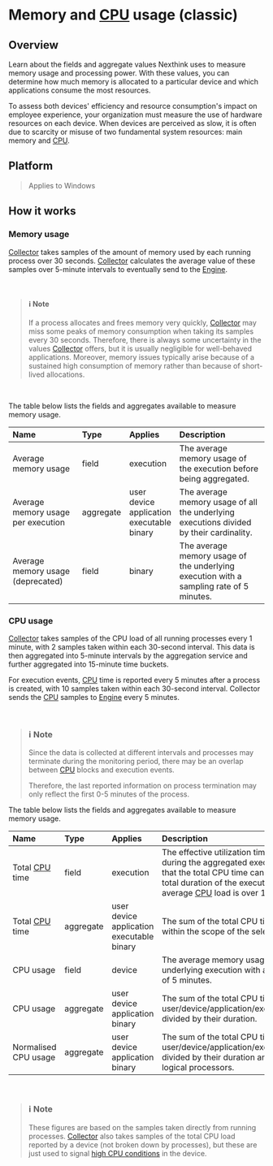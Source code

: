 # Memory and [CPU](## "Central Processing unit") usage (classic)

## Overview

Learn about the fields and aggregate values Nexthink uses to measure memory usage and processing power. With these values, you can determine how much memory is allocated to a particular device and which applications consume the most resources.

To assess both devices' efficiency and resource consumption's impact on employee experience, your organization must measure the use of hardware resources on each device. When devices are perceived as slow, it is often due to scarcity or misuse of two fundamental system resources: main memory and [CPU](## "Central Processing unit").

## Platform

> Applies to Windows   

## How it works

### Memory usage

[Collector](## "Nexthink Collector is a lightweight software agent designed to gather hardware and software information, monitor system activity, engage with employees for feedback surveys, and act on the device when instructed.") takes samples of the amount of memory used by each running process over 30 seconds. [Collector](## "Nexthink Collector is a lightweight software agent designed to gather hardware and software information, monitor system activity, engage with employees for feedback surveys, and act on the device when instructed.") calculates the average value of these samples over 5-minute intervals to eventually send to the [Engine](## "Nexthink Engine is a server-side application developed for the Nexthink V6 platform, the on-premises Nexhtink solution."). 

<br>

> ####  :information_source: Note
>
> If a process allocates and frees memory very quickly, [Collector](## "Nexthink Collector is a lightweight software agent designed to gather hardware and software information, monitor system activity, engage with employees for feedback surveys, and act on the device when instructed.") may miss some peaks of memory consumption when taking its samples every 30 seconds. 
> Therefore, there is always some uncertainty in the values [Collector](## "Nexthink Collector is a lightweight software agent designed to gather hardware and software information, monitor system activity, engage with employees for feedback surveys, and act on the device when instructed.") offers, but it is usually negligible for well-behaved applications.
> Moreover, memory issues typically arise because of a sustained high consumption of memory rather than because of short-lived allocations.
> 
<br>

The table below lists the fields and aggregates available to measure memory usage.

|Name      | Type | Applies     |Description    |
| :---        |    :----   |          :--- | :---|
| Average memory usage      |field | execution    |   The average memory usage of the execution before being aggregated.  |
|Average memory usage per execution  | aggregate |  user <br>  device <br>  application <br> executable <br> binary  |  The average memory usage of all the underlying executions divided by their cardinality.     |
| Average memory usage (deprecated) | field | binary | The average memory usage of the underlying execution with a sampling rate of 5 minutes. |

### CPU usage

[Collector](## "Nexthink Collector is a lightweight software agent designed to gather hardware and software information, monitor system activity, engage with employees for feedback surveys, and act on the device when instructed.") takes samples of the CPU load of all running processes every 1 minute, with 2 samples taken within each 30-second interval. This data is then aggregated into 5-minute intervals by the aggregation service and further aggregated into 15-minute time buckets.

For execution events, [CPU](## "Central Processing unit") time is reported every 5 minutes after a process is created, with 10 samples taken within each 30-second interval. Collector sends the [CPU](## "Central Processing unit") samples to [Engine](## "Nexthink Engine is a server-side application developed for the Nexthink V6 platform, the on-premises Nexhtink solution.") every 5 minutes.

<br>

> ### :information_source: Note
>
> Since the data is collected at different intervals and processes may terminate during the monitoring period, there may be an overlap between [CPU](## "Central Processing unit") blocks and execution events. 
> 
> Therefore, the last reported information on process termination may only reflect the first 0-5 minutes of the process. <br>


The table below lists the fields and aggregates available to measure memory usage.


|Name      | Type | Applies     |Description    |
| :---        |    :---   |  :--- | :---|
| Total [CPU](## "Central Processing unit") time | field | execution | The effective utilization time of the [CPU](## "Central Processing unit") during the aggregated execution. Note that the total CPU time can exceed the total duration of the execution if the average [CPU](## "Central Processing unit") load is over 100%.|
| Total [CPU](## "Central Processing unit") time | aggregate |  user <br>  device <br>  application <br> executable <br> binary | The sum of the total CPU time of the within the scope of the selected object. |
| CPU usage | field | device | The average memory usage of the underlying execution with a sampling rate of 5 minutes. |
| CPU usage | aggregate | user <br> device <br> application <br> binary | The sum of the total CPU time of the user/device/application/executable/binary divided by their duration. |
| Normalised CPU usage | aggregate | user <br> device <br> application <br> binary | The sum of the total CPU time of the user/device/application/executable/binary divided by their duration and number of logical processors. |

<br>

> ### :information_source: Note
> These figures are based on the samples taken directly from running processes.
> [Collector](## "Nexthink Collector is a lightweight software agent designed to gather hardware and software information, monitor system activity, engage with employees for feedback surveys, and act on the device when instructed.") also takes samples of the total CPU load reported by a device (not broken down by processes), but these are just used to signal [high CPU conditions](https://docs.nexthink.com/platform/latest/errors-and-warnings-for-devices-and-executions) in the device.











